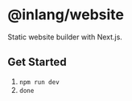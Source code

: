 # @inlang/website

Static website builder with Next.js.

## Get Started

1. `npm run dev`
2. `done`
